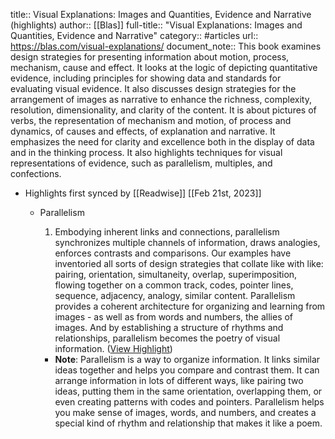 title:: Visual Explanations: Images and Quantities, Evidence and Narrative (highlights)
author:: [[Blas]]
full-title:: "Visual Explanations: Images and Quantities, Evidence and Narrative"
category:: #articles
url:: https://blas.com/visual-explanations/
document_note:: This book examines design strategies for presenting information about motion, process, mechanism, cause and effect. It looks at the logic of depicting quantitative evidence, including principles for showing data and standards for evaluating visual evidence. It also discusses design strategies for the arrangement of images as narrative to enhance the richness, complexity, resolution, dimensionality, and clarity of the content. It is about pictures of verbs, the representation of mechanism and motion, of process and dynamics, of causes and effects, of explanation and narrative. It emphasizes the need for clarity and excellence both in the display of data and in the thinking process. It also highlights techniques for visual representations of evidence, such as parallelism, multiples, and confections.

- Highlights first synced by [[Readwise]] [[Feb 21st, 2023]]
	- Parallelism
	  
	  1.  Embodying inherent links and connections, parallelism synchronizes multiple channels of information, draws analogies, enforces contrasts and comparisons. Our examples have inventoried all sorts of design strategies that collate like with like: pairing, orientation, simultaneity, overlap, superimposition, flowing together on a common track, codes, pointer lines, sequence, adjacency, analogy, similar content. Parallelism provides a coherent architecture for organizing and learning from images - as well as from words and numbers, the allies of images. And by establishing a structure of rhythms and relationships, parallelism becomes the poetry of visual information. ([View Highlight](https://read.readwise.io/read/01gsq77kzayp8jnepyzq97zw7f))
		- **Note**: Parallelism is a way to organize information. It links similar ideas together and helps you compare and contrast them. It can arrange information in lots of different ways, like pairing two ideas, putting them in the same orientation, overlapping them, or even creating patterns with codes and pointers. Parallelism helps you make sense of images, words, and numbers, and creates a special kind of rhythm and relationship that makes it like a poem.